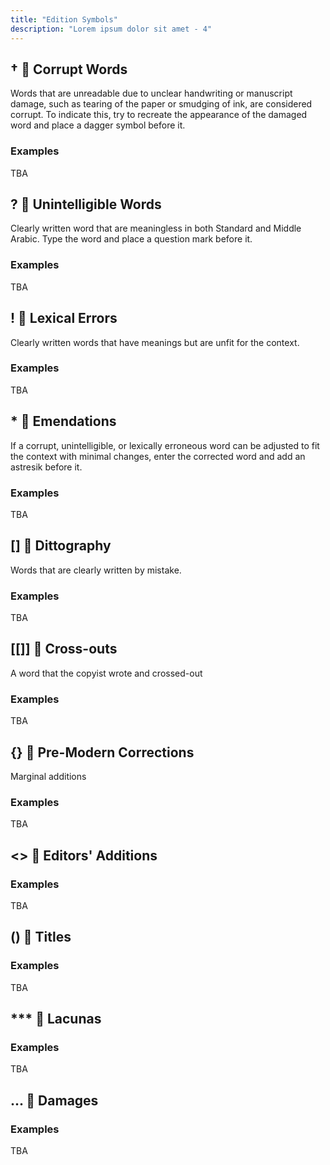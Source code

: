 ```yaml
---
title: "Edition Symbols"
description: "Lorem ipsum dolor sit amet - 4"
---
```


## † 🟰 Corrupt Words

Words that are unreadable due to unclear handwriting or manuscript damage, such as tearing of the paper or smudging of ink, are considered corrupt. To indicate this, try to recreate the appearance of the damaged word and place a dagger symbol before it.

### Examples

TBA

## ? 🟰 Unintelligible Words

Clearly written word that are meaningless in both Standard and Middle Arabic. Type the word and place a question mark before it.

### Examples

TBA

## ! 🟰 Lexical Errors

Clearly written words that have meanings but are unfit for the context.

### Examples

TBA

## \* 🟰 Emendations

If a corrupt, unintelligible, or lexically erroneous word can be adjusted to fit the context with minimal changes, enter the corrected word and add an astresik before it.

### Examples

TBA

## [] 🟰 Dittography

Words that are clearly written by mistake.

### Examples

TBA

## [[]] 🟰 Cross-outs

A word that the copyist wrote and crossed-out

### Examples

TBA

## {} 🟰 Pre-Modern Corrections

Marginal additions

### Examples

TBA

## <> 🟰 Editors' Additions

### Examples

TBA

## () 🟰 Titles

### Examples

TBA

## \*\*\* 🟰 Lacunas

### Examples

TBA

## ... 🟰 Damages

### Examples

TBA
